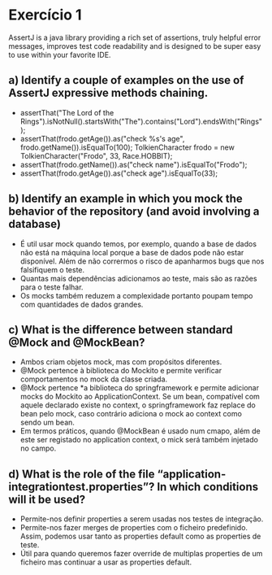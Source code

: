 # Exercício 1

AssertJ is a java library providing a rich set of assertions, truly helpful error messages, 
improves test code readability and is designed to be super easy to use within your favorite IDE.
## a)  Identify a couple of examples on the use of AssertJ expressive methods chaining.
* assertThat("The Lord of the Rings").isNotNull().startsWith("The").contains("Lord").endsWith("Rings");
* assertThat(frodo.getAge()).as("check %s's age", frodo.getName()).isEqualTo(100);
TolkienCharacter frodo = new TolkienCharacter("Frodo", 33, Race.HOBBIT);
* assertThat(frodo.getName()).as("check name").isEqualTo("Frodo");
* assertThat(frodo.getAge()).as("check age").isEqualTo(33);

## b) Identify an example in which you mock the behavior of the repository (and avoid involving a database)
* É util usar mock quando temos, por exemplo, quando a base de dados não está na máquina local porque a base de dados pode não estar disponível. Além de não corrermos o risco de apanharmos bugs que nos falsifiquem o teste. 
* Quantas mais dependências adicionamos ao teste, mais são as razões para o teste falhar.
* Os mocks também reduzem a complexidade portanto poupam tempo com quantidades de dados grandes.

## c) What is the difference between standard @Mock and @MockBean?
* Ambos criam objetos mock, mas com propósitos diferentes. 
* @Mock pertence à biblioteca do Mockito e permite verificar comportamentos no mock da classe criada.
* @Mock pertence *a biblioteca do springframework e permite adicionar mocks do Mockito ao ApplicationContext. Se um bean, compatível com aquele declarado existe no context, o springframework faz replace do bean pelo mock, caso contrário adiciona o mock ao context como sendo um bean.
* Em termos práticos, quando @MockBean é usado num cmapo, além de este ser registado no application context, o mick será também injetado no campo.

## d) What is the role of the file “application-integrationtest.properties”? In which conditions will it be used?
* Permite-nos definir properties a serem usadas nos testes de integração.
* Permite-nos fazer merges de properties com o ficheiro predefinido. Assim, podemos usar tanto as properties default como as properties de teste.
* Útil para quando queremos fazer override de multiplas properties de um ficheiro mas continuar a usar as properties default.
